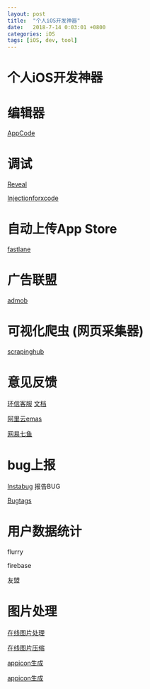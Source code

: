 ```yaml
---
layout: post
title:  "个人iOS开发神器"
date:   2018-7-14 0:03:01 +0800
categories: iOS
tags: [iOS, dev, tool]
---
```


# 个人iOS开发神器

# 编辑器

[AppCode](!https://www.jetbrains.com/objc/)

# 调试

[Reveal](!https://revealapp.com/)

[Injectionforxcode](!https://github.com/johnno1962/injectionforxcode)

# 自动上传App Store

[fastlane](!https://fastlane.tools/)

# 广告联盟

[admob](!https://apps.admob.com)

# 可视化爬虫 (网页采集器)

[scrapinghub](!https://scrapinghub.com/)

# 意见反馈

[环信客服](!http://www.easemob.com/) [文档](!http://docs.easemob.com/cs/start)

[阿里云emas](!https://emas.console.aliyun.com/)

[网易七鱼](!http://qiyukf.com/)

# bug上报

[Instabug](!https://instabug.com/developers) 报告BUG

[Bugtags](!http://blog.bugtags.com/)

# 用户数据统计

flurry

firebase

友盟

# 图片处理

[在线图片处理](!https://pinetools.com/resize-image)

[在线图片压缩](!https://tinypng.com/)

[appicon生成](!https://appicon.co/)

[appicon生成](!http://appiconmaker.co/)